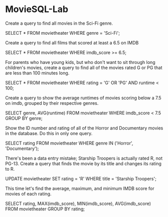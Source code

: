 # MovieSQL-Lab

Create a query to find all movies in the Sci-Fi genre.

SELECT * FROM movietheater
 WHERE genre = 'Sci-Fi';



Create a query to find all films that scored at least a 6.5 on IMDB

 SELECT * FROM movietheater
 WHERE imdb_score >= 6.5;



For parents who have young kids, but who don't want to sit through long children's movies, create a query to find all of the movies rated G or PG that are less than 100 minutes long.

 SELECT * FROM movietheater
 WHERE rating = 'G' OR 'PG' AND runtime < 100;



Create a query to show the average runtimes of movies scoring below a 7.5 on imdb, grouped by their respective genres.

SELECT genre, AVG(runtime)
FROM movietheater
WHERE imdb_score < 7.5
GROUP BY genre;


Show the ID number and rating of all of the Horror and Documentary movies in the database. Do this in only one query.

SELECT rating FROM movietheater
WHERE genre IN ('Horror', 'Documentary');



There's been a data entry mistake; Starship Troopers is actually rated R, not PG-13. Create a query that finds the movie by its title and changes its rating to R.


UPDATE movietheater
SET rating = 'R'
WHERE title = 'Starship Troopers';




This time let's find the average, maximum, and minimum IMDB score for movies of each rating.



SELECT rating, MAX(imdb_score), MIN(imdb_score), AVG(imdb_score)
FROM movietheater
GROUP BY rating;



